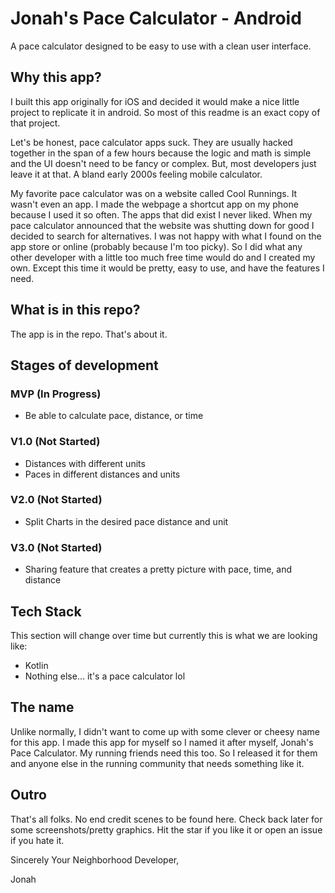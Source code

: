 # Jonah's Pace Calculator - Android
A pace calculator designed to be easy to use with a clean user interface.

## Why this app?
I built this app originally for iOS and decided it would make a nice little project to replicate it in android. So most of this readme is an exact copy of that project.

Let's be honest, pace calculator apps suck. They are usually hacked together in the span of a few hours because the logic and math is simple and the UI doesn't need to be fancy or complex. But, most developers just leave it at that. A bland early 2000s feeling mobile calculator. 

My favorite pace calculator was on a website called Cool Runnings. It wasn't even an app. I made the webpage a shortcut app on my phone because I used it so often. The apps that did exist I never liked. When my pace calculator announced that the website was shutting down for good I decided to search for alternatives. I was not happy with what I found on the app store or online (probably because I'm too picky). So I did what any other developer with a little too much free time would do and I created my own. Except this time it would be pretty, easy to use, and have the features I need.

## What is in this repo?
The app is in the repo. That's about it.

## Stages of development
### MVP (In Progress)
- Be able to calculate pace, distance, or time

### V1.0 (Not Started)
- Distances with different units
- Paces in different distances and units

### V2.0 (Not Started)
- Split Charts in the desired pace distance and unit

### V3.0 (Not Started)
- Sharing feature that creates a pretty picture with pace, time, and distance

## Tech Stack
This section will change over time but currently this is what we are looking like:
- Kotlin
- Nothing else... it's a pace calculator lol

## The name
Unlike normally, I didn't want to come up with some clever or cheesy name for this app. I made this app for myself so I named it after myself, Jonah's Pace Calculator. My running friends need this too. So I released it for them and anyone else in the running community that needs something like it.

## Outro
That's all folks. No end credit scenes to be found here. Check back later for some screenshots/pretty graphics. Hit the star if you like it or open an issue if you hate it.

Sincerely Your Neighborhood Developer,

Jonah
